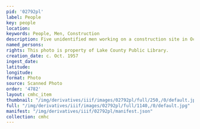 ```yaml
---
pid: '02792pl'
label: People
key: people
location: 
keywords: People, Men, Construction
description: Five unidentified men working on a construction site in October 1957
named_persons: 
rights: This photo is property of Lake County Public Library.
creation_date: c. Oct. 1957
ingest_date: 
latitude: 
longitude: 
format: Photo
source: Scanned Photo
order: '4782'
layout: cmhc_item
thumbnail: "/img/derivatives/iiif/images/02792pl/full/250,/0/default.jpg"
full: "/img/derivatives/iiif/images/02792pl/full/1140,/0/default.jpg"
manifest: "/img/derivatives/iiif/02792pl/manifest.json"
collection: cmhc
---
```

